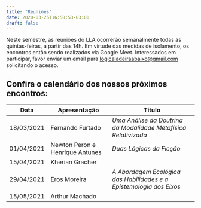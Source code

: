 ```yaml
---
title: "Reuniões"
date: 2020-03-25T16:58:53-03:00
draft: false
---
```


Neste semestre, as reuniões do LLA ocorrerão semanalmente todas as quintas-feiras, a partir das 14h. Em virtude das medidas de isolamento, os encontros então sendo realizados via Google Meet. Interessados em participar, favor enviar um email para logicaladeiraabaixo@gmail.com solicitando o acesso.

## Confira o calendário dos nossos próximos encontros:

| Data       | Apresentação                    | Título
| ----       | ------------                    | ------
| 18/03/2021 | Fernando Furtado                | *Uma Análise da Doutrina da Modalidade Metafísica Relativizada*
| 01/04/2021 | Newton Peron e Henrique Antunes | *Duas Lógicas da Ficção*
| 15/04/2021 | Kherian Gracher                 |
| 29/04/2021 | Eros Moreira                    | *A Abordagem Ecológica das Habilidades e a Epistemologia dos Eixos*
| 15/05/2021 | Arthur Machado                  |

